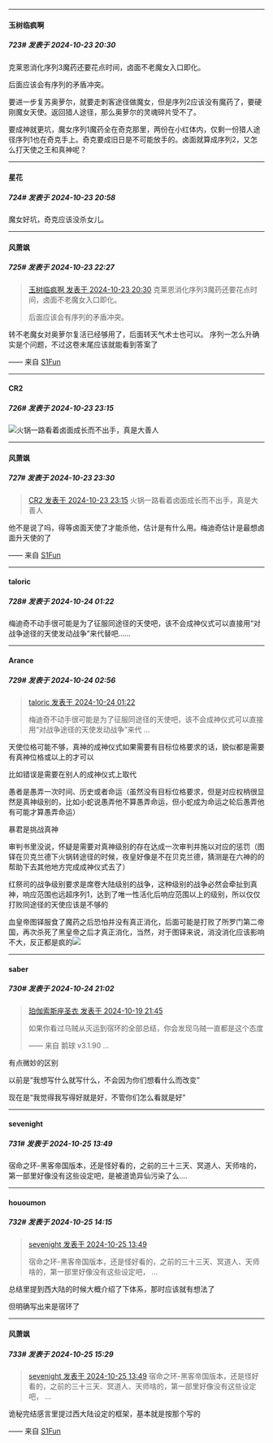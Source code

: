 ﻿
*****

####  玉树临疯啊  
##### 723#       发表于 2024-10-23 20:30

克莱恩消化序列3魔药还要花点时间，卤面不老魔女入口即化。

后面应该会有序列的矛盾冲突。

要进一步复苏奥萝尔，就要走刺客途径做魔女，但是序列2应该没有魔药了，要硬刚魔女天使。返回猎人途径，那么奥萝尔的灵魂碎片受不了。

要成神就更坑，魔女序列1魔药全在奇克那里，两份在小红体内，仅剩一份猎人途径序列1也在奇克手上。奇克要成旧日是不可能放手的。卤面就算成序列2，又怎么打天使之王和真神呢？


*****

####  星花  
##### 724#       发表于 2024-10-23 20:58

魔女好坑，奇克应该没杀女儿。


*****

####  风萧飒  
##### 725#       发表于 2024-10-23 22:27

<blockquote><a href="httphttps://bbs.saraba1st.com/2b/forum.php?mod=redirect&amp;goto=findpost&amp;pid=66526030&amp;ptid=2170642" target="_blank">玉树临疯啊 发表于 2024-10-23 20:30</a>
克莱恩消化序列3魔药还要花点时间，卤面不老魔女入口即化。

后面应该会有序列的矛盾冲突。</blockquote>
转不老魔女对奥萝尔复活已经够用了，后面转天气术士也可以。
序列一怎么升确实是个问题，不过这卷末尾应该就能看到答案了

—— 来自 [S1Fun](https://s1fun.koalcat.com)


*****

####  CR2  
##### 726#       发表于 2024-10-23 23:15

<img src="https://static.saraba1st.com/image/smiley/face/16.gif" referrerpolicy="no-referrer">火锅一路看着卤面成长而不出手，真是大善人


*****

####  风萧飒  
##### 727#       发表于 2024-10-23 23:30

<blockquote><a href="httphttps://bbs.saraba1st.com/2b/forum.php?mod=redirect&amp;goto=findpost&amp;pid=66527114&amp;ptid=2170642" target="_blank">CR2 发表于 2024-10-23 23:15</a>
火锅一路看着卤面成长而不出手，真是大善人</blockquote>
他不是说了吗，得等卤面天使了才能杀他，估计是有什么用。梅迪奇估计是最想卤面升天使的了

—— 来自 [S1Fun](https://s1fun.koalcat.com)


*****

####  taloric  
##### 728#       发表于 2024-10-24 01:22

梅迪奇不动手很可能是为了征服同途径的天使吧，该不会成神仪式可以直接用“对战争途径的天使发动战争”来代替吧……


*****

####  Arance  
##### 729#       发表于 2024-10-24 02:56

<blockquote><a href="httphttps://bbs.saraba1st.com/2b/forum.php?mod=redirect&amp;goto=findpost&amp;pid=66527781&amp;ptid=2170642" target="_blank">taloric 发表于 2024-10-24 01:22</a>

梅迪奇不动手很可能是为了征服同途径的天使吧，该不会成神仪式可以直接用“对战争途径的天使发动战争”来代 ...</blockquote>
天使位格可能不够，真神的成神仪式如果需要有目标位格要求的话，貌似都是需要有真神位格或以上的才可以

比如错误是需要在别人的成神仪式上取代

愚者是愚弄一次时间、历史或者命运（虽然没有目标位格要求，但是对应权柄很显然是真神级别的，比如小蛇说愚弄他不算愚弄命运，但小蛇成为命运之轮后愚弄他有可能才算愚弄命运）

暴君是挑战真神

审判书里没说，怀疑是需要对真神级别的存在达成一次审判并施以对应的惩罚（图铎在贝克兰德下火锅转途径的时候，夜皇好像是不在贝克兰德，猜测是在六神的的帮助下去其他地方完成成神仪式去了）

红祭司的战争级别要求是席卷大陆级别的战争，这种级别的战争必然会牵扯到真神，响应范围也远超序列1，达到了唯一性活化后响应范围以上的级别，所以仅仅打败同途径的天使应该是不够的

血皇帝图铎服食了魔药之后恐怕并没有真正消化，后面可能是打败了所罗门第二帝国，再次杀死了黑皇帝之后才真正消化，当然，对于图铎来说，消没消化应该影响不大，反正都是疯的<img src="https://static.saraba1st.com/image/smiley/face2017/049.png" referrerpolicy="no-referrer">


*****

####  saber  
##### 730#       发表于 2024-10-24 21:02

<blockquote><a href="httphttps://bbs.saraba1st.com/2b/forum.php?mod=redirect&amp;goto=findpost&amp;pid=66493796&amp;ptid=2170642" target="_blank">珀伽索斯座圣衣 发表于 2024-10-19 21:45</a>

如果你看过乌贼从灭运到宿环的全部总结，你会发现乌贼一直都是这个态度

—— 来自 鹅球 v3.1.90 ...</blockquote>
有点微妙的区别

以前是“我想写什么就写什么，不会因为你们想看什么而改变”

现在是“我觉得我写得好就是好，不管你们怎么看就是好”


*****

####  sevenight  
##### 731#       发表于 2024-10-25 13:49

宿命之环-黑客帝国版本，还是怪好看的，之前的三十三天、冥道人、天师啥的，第一部里好像没有这些设定吧，是被道诡异仙污染了么....


*****

####  hououmon  
##### 732#       发表于 2024-10-25 14:15

<blockquote><a href="httphttps://bbs.saraba1st.com/2b/forum.php?mod=redirect&amp;goto=findpost&amp;pid=66539321&amp;ptid=2170642" target="_blank">sevenight 发表于 2024-10-25 13:49</a>

宿命之环-黑客帝国版本，还是怪好看的，之前的三十三天、冥道人、天师啥的，第一部里好像没有这些设定吧， ...</blockquote>
总结里提到西大陆的时候大概介绍了下体系，那时应该就有想法了

但明确写出来是宿环了


*****

####  风萧飒  
##### 733#       发表于 2024-10-25 15:29

<blockquote><a href="httphttps://bbs.saraba1st.com/2b/forum.php?mod=redirect&amp;goto=findpost&amp;pid=66539321&amp;ptid=2170642" target="_blank">sevenight 发表于 2024-10-25 13:49</a>
宿命之环-黑客帝国版本，还是怪好看的，之前的三十三天、冥道人、天师啥的，第一部里好像没有这些设定吧， ...</blockquote>
诡秘完结感言里提过西大陆设定的框架，基本就是按那个写的

—— 来自 [S1Fun](https://s1fun.koalcat.com)

